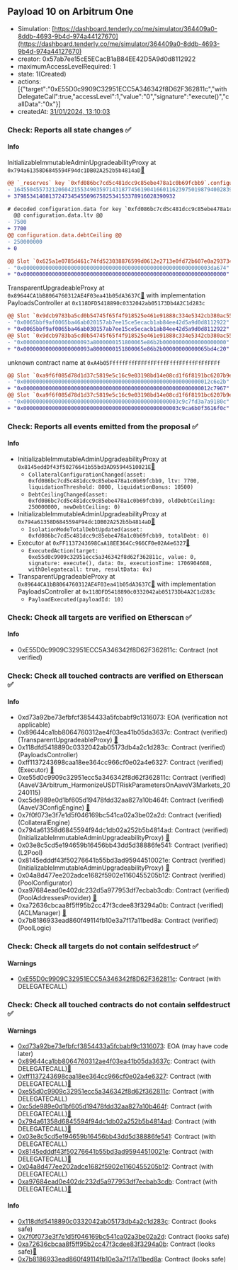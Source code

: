 ## Payload 10 on Arbitrum One

- Simulation: [https://dashboard.tenderly.co/me/simulator/364409a0-8ddb-4693-9b4d-974a44127670](https://dashboard.tenderly.co/me/simulator/364409a0-8ddb-4693-9b4d-974a44127670)
- creator: 0x57ab7ee15cE5ECacB1aB84EE42D5A9d0d8112922
- maximumAccessLevelRequired: 1
- state: 1(Created)
- actions: [{"target":"0xE55D0c9909C32951ECC5A346342f8D62F362811c","withDelegateCall":true,"accessLevel":1,"value":"0","signature":"execute()","callData":"0x"}]
- createdAt: [31/01/2024, 13:10:03](https://arbiscan.io/tx/0x3cba2c52afc8393ab8919ae1801476d29d5952c641ee214202f6ac4f709f7953)

### Check: Reports all state changes :white_check_mark:

#### Info


InitializableImmutableAdminUpgradeabilityProxy at `0x794a61358D6845594F94dc1DB02A252b5b4814aD`[:ghost:](https://github.com/bgd-labs/aave-address-book "AaveV3Arbitrum.POOL")
```diff
@@ `_reserves` key `0xfd086bc7cd5c481dcc9c85ebe478a1c0b69fcbb9`.configuration.data @@
- 1645504557321206042155349035971431877456190416601162397501987940028390732
+ 379853414081372473454550967582534153378916028390932

# decoded configuration.data for key `0xfd086bc7cd5c481dcc9c85ebe478a1c0b69fcbb9` (symbol: USDT)
  @@ configuration.data.ltv @@
- 7500
+ 7700
@@ configuration.data.debtCeiling @@
- 250000000
+ 0

@@ Slot `0x625a1e0785d461c74fd523038876599d0612e2713e0fd72b607e0a293734bc0b` @@
- "0x00000000000000000000000000000000000000000000000000000000003da674"
+ "0x0000000000000000000000000000000000000000000000000000000000000000"
```

TransparentUpgradeableProxy at `0x89644CA1bB8064760312AE4F03ea41b05dA3637C`[:ghost:](https://github.com/bgd-labs/aave-address-book "GovernanceV3Arbitrum.PAYLOADS_CONTROLLER") with implementation PayloadsController at `0x118DFD5418890c0332042ab05173Db4A2C1d283c`
```diff
@@ Slot `0x9dcb9783ba5cd0b54745f65f4f918525e461e91888c334e5342cb380ac558d53` @@
- "0x0065bbf9af0065ba46ab020157ab7ee15ce5ecacb1ab84ee42d5a9d0d8112922"
+ "0x0065bbf9af0065ba46ab030157ab7ee15ce5ecacb1ab84ee42d5a9d0d8112922"
@@ Slot `0x9dcb9783ba5cd0b54745f65f4f918525e461e91888c334e5342cb380ac558d54` @@
- "0x000000000000000000093a8000000151800065e86b2b00000000000000000000"
+ "0x000000000000000000093a8000000151800065e86b2b00000000000065bd4c20"
```

unknown contract name at `0xA4b05FffffFffFFFFfFFfffFfffFFfffFfFfFFFf`
```diff
@@ Slot `0xa9f6f085d78d1d37c5819e5c16c9e03198bd14e08cd1f6f8191bc6207b9e9706` @@
- "0x00000000000000000000000000000000000000000000000000000000012c6e2b"
+ "0x00000000000000000000000000000000000000000000000000000000012c7967"
@@ Slot `0xa9f6f085d78d1d37c5819e5c16c9e03198bd14e08cd1f6f8191bc6207b9e970b` @@
- "0x0000000000000000000000000000000000000000000000003c9c7fd3a7a9180c"
+ "0x0000000000000000000000000000000000000000000000003c9ca6b0f3616f0c"
```


### Check: Reports all events emitted from the proposal :white_check_mark:

#### Info

- InitializableImmutableAdminUpgradeabilityProxy at `0x8145eddDf43f50276641b55bd3AD95944510021E`[:ghost:](https://github.com/bgd-labs/aave-address-book "AaveV3Arbitrum.POOL_CONFIGURATOR")
  - `CollateralConfigurationChanged(asset: 0xfd086bc7cd5c481dcc9c85ebe478a1c0b69fcbb9, ltv: 7700, liquidationThreshold: 8000, liquidationBonus: 10500)`
  - `DebtCeilingChanged(asset: 0xfd086bc7cd5c481dcc9c85ebe478a1c0b69fcbb9, oldDebtCeiling: 250000000, newDebtCeiling: 0)`
- InitializableImmutableAdminUpgradeabilityProxy at `0x794a61358D6845594F94dc1DB02A252b5b4814aD`[:ghost:](https://github.com/bgd-labs/aave-address-book "AaveV3Arbitrum.POOL")
  - `IsolationModeTotalDebtUpdated(asset: 0xfd086bc7cd5c481dcc9c85ebe478a1c0b69fcbb9, totalDebt: 0)`
- Executor at `0xFF1137243698CaA18EE364Cc966CF0e02A4e6327`[:ghost:](https://github.com/bgd-labs/aave-address-book "AaveV3Arbitrum.ACL_ADMIN, GovernanceV3Arbitrum.EXECUTOR_LVL_1")
  - `ExecutedAction(target: 0xe55d0c9909c32951ecc5a346342f8d62f362811c, value: 0, signature: execute(), data: 0x, executionTime: 1706904608, withDelegatecall: true, resultData: 0x)`
- TransparentUpgradeableProxy at `0x89644CA1bB8064760312AE4F03ea41b05dA3637C`[:ghost:](https://github.com/bgd-labs/aave-address-book "GovernanceV3Arbitrum.PAYLOADS_CONTROLLER") with implementation PayloadsController at `0x118DFD5418890c0332042ab05173Db4A2C1d283c`
  - `PayloadExecuted(payloadId: 10)`

### Check: Check all targets are verified on Etherscan :white_check_mark:

#### Info

- 0xE55D0c9909C32951ECC5A346342f8D62F362811c: Contract (not verified) 

### Check: Check all touched contracts are verified on Etherscan :white_check_mark:

#### Info

- 0xd73a92be73efbfcf3854433a5fcbabf9c1316073: EOA (verification not applicable)
- 0x89644ca1bb8064760312ae4f03ea41b05da3637c: Contract (verified) (TransparentUpgradeableProxy) [:ghost:](https://github.com/bgd-labs/aave-address-book "GovernanceV3Arbitrum.PAYLOADS_CONTROLLER")
- 0x118dfd5418890c0332042ab05173db4a2c1d283c: Contract (verified) (PayloadsController) 
- 0xff1137243698caa18ee364cc966cf0e02a4e6327: Contract (verified) (Executor) [:ghost:](https://github.com/bgd-labs/aave-address-book "AaveV3Arbitrum.ACL_ADMIN, GovernanceV3Arbitrum.EXECUTOR_LVL_1")
- 0xe55d0c9909c32951ecc5a346342f8d62f362811c: Contract (verified) (AaveV3Arbitrum_HarmonizeUSDTRiskParametersOnAaveV3Markets_20240115) 
- 0xc5de989e0d1bf605d19478fdd32aa827a10b464f: Contract (verified) (AaveV3ConfigEngine) [:ghost:](https://github.com/bgd-labs/aave-address-book "AaveV3Arbitrum.CONFIG_ENGINE")
- 0x7f0f073e3f7e1d5f046169bc541ca02a3be02a2d: Contract (verified) (CollateralEngine) 
- 0x794a61358d6845594f94dc1db02a252b5b4814ad: Contract (verified) (InitializableImmutableAdminUpgradeabilityProxy) [:ghost:](https://github.com/bgd-labs/aave-address-book "AaveV3Arbitrum.POOL")
- 0x03e8c5cd5e194659b16456bb43dd5d38886fe541: Contract (verified) (L2Pool) 
- 0x8145edddf43f50276641b55bd3ad95944510021e: Contract (verified) (InitializableImmutableAdminUpgradeabilityProxy) [:ghost:](https://github.com/bgd-labs/aave-address-book "AaveV3Arbitrum.POOL_CONFIGURATOR")
- 0x04a8d477ee202adce1682f5902e1160455205b12: Contract (verified) (PoolConfigurator) 
- 0xa97684ead0e402dc232d5a977953df7ecbab3cdb: Contract (verified) (PoolAddressesProvider) [:ghost:](https://github.com/bgd-labs/aave-address-book "AaveV3Arbitrum.POOL_ADDRESSES_PROVIDER")
- 0xa72636cbcaa8f5ff95b2cc47f3cdee83f3294a0b: Contract (verified) (ACLManager) [:ghost:](https://github.com/bgd-labs/aave-address-book "AaveV3Arbitrum.ACL_MANAGER")
- 0x7b8186933ead860f49114fb10e3a7f17a11bed8a: Contract (verified) (PoolLogic) 

### Check: Check all targets do not contain selfdestruct :white_check_mark:

#### Warnings

- [0xE55D0c9909C32951ECC5A346342f8D62F362811c](https://arbiscan.io/address/0xE55D0c9909C32951ECC5A346342f8D62F362811c): Contract (with DELEGATECALL)

### Check: Check all touched contracts do not contain selfdestruct :white_check_mark:

#### Warnings

- [0xd73a92be73efbfcf3854433a5fcbabf9c1316073](https://arbiscan.io/address/0xd73a92be73efbfcf3854433a5fcbabf9c1316073): EOA (may have code later)
- [0x89644ca1bb8064760312ae4f03ea41b05da3637c](https://arbiscan.io/address/0x89644ca1bb8064760312ae4f03ea41b05da3637c): Contract (with DELEGATECALL)[:ghost:](https://github.com/bgd-labs/aave-address-book "GovernanceV3Arbitrum.PAYLOADS_CONTROLLER")
- [0xff1137243698caa18ee364cc966cf0e02a4e6327](https://arbiscan.io/address/0xff1137243698caa18ee364cc966cf0e02a4e6327): Contract (with DELEGATECALL)[:ghost:](https://github.com/bgd-labs/aave-address-book "AaveV3Arbitrum.ACL_ADMIN, GovernanceV3Arbitrum.EXECUTOR_LVL_1")
- [0xe55d0c9909c32951ecc5a346342f8d62f362811c](https://arbiscan.io/address/0xe55d0c9909c32951ecc5a346342f8d62f362811c): Contract (with DELEGATECALL)
- [0xc5de989e0d1bf605d19478fdd32aa827a10b464f](https://arbiscan.io/address/0xc5de989e0d1bf605d19478fdd32aa827a10b464f): Contract (with DELEGATECALL)[:ghost:](https://github.com/bgd-labs/aave-address-book "AaveV3Arbitrum.CONFIG_ENGINE")
- [0x794a61358d6845594f94dc1db02a252b5b4814ad](https://arbiscan.io/address/0x794a61358d6845594f94dc1db02a252b5b4814ad): Contract (with DELEGATECALL)[:ghost:](https://github.com/bgd-labs/aave-address-book "AaveV3Arbitrum.POOL")
- [0x03e8c5cd5e194659b16456bb43dd5d38886fe541](https://arbiscan.io/address/0x03e8c5cd5e194659b16456bb43dd5d38886fe541): Contract (with DELEGATECALL)
- [0x8145edddf43f50276641b55bd3ad95944510021e](https://arbiscan.io/address/0x8145edddf43f50276641b55bd3ad95944510021e): Contract (with DELEGATECALL)[:ghost:](https://github.com/bgd-labs/aave-address-book "AaveV3Arbitrum.POOL_CONFIGURATOR")
- [0x04a8d477ee202adce1682f5902e1160455205b12](https://arbiscan.io/address/0x04a8d477ee202adce1682f5902e1160455205b12): Contract (with DELEGATECALL)
- [0xa97684ead0e402dc232d5a977953df7ecbab3cdb](https://arbiscan.io/address/0xa97684ead0e402dc232d5a977953df7ecbab3cdb): Contract (with DELEGATECALL)[:ghost:](https://github.com/bgd-labs/aave-address-book "AaveV3Arbitrum.POOL_ADDRESSES_PROVIDER")

#### Info

- [0x118dfd5418890c0332042ab05173db4a2c1d283c](https://arbiscan.io/address/0x118dfd5418890c0332042ab05173db4a2c1d283c): Contract (looks safe)
- [0x7f0f073e3f7e1d5f046169bc541ca02a3be02a2d](https://arbiscan.io/address/0x7f0f073e3f7e1d5f046169bc541ca02a3be02a2d): Contract (looks safe)
- [0xa72636cbcaa8f5ff95b2cc47f3cdee83f3294a0b](https://arbiscan.io/address/0xa72636cbcaa8f5ff95b2cc47f3cdee83f3294a0b): Contract (looks safe)[:ghost:](https://github.com/bgd-labs/aave-address-book "AaveV3Arbitrum.ACL_MANAGER")
- [0x7b8186933ead860f49114fb10e3a7f17a11bed8a](https://arbiscan.io/address/0x7b8186933ead860f49114fb10e3a7f17a11bed8a): Contract (looks safe)

